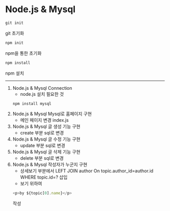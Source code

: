 # Node.js & Mysql

```cmd
git init
```

git 초기화

```cmd
npm init
```

npm을 통한 초기화

```cmd
npm install
```

npm 설치

---

1. Node.js & Mysql Connection
   - node.js 설치 필요한 것
   ```cmd
   npm install mysql
   ```
2. Node.js & Mysql Mysql로 홈페이지 구현
   - 메인 페이지 변경 index.js
3. Node.js & Mysql 글 생성 기능 구현
   - create 부분 sql로 변경
4. Node.js & Mysql 글 수정 기능 구현
   - update 부분 sql로 변경
5. Node.js & Mysql 글 삭제 기능 구현
   - delete 부분 sql로 변경
6. Node.js & Mysql 작성자가 누군지 구현
   - 상세보기 부분에서 LEFT JOIN author On topic.author_id=author.id WHERE topic.id=? 삽입
   - 보기 위하여
   ```js
   <p>by ${topic[0].name}</p>
   ```
   작성
